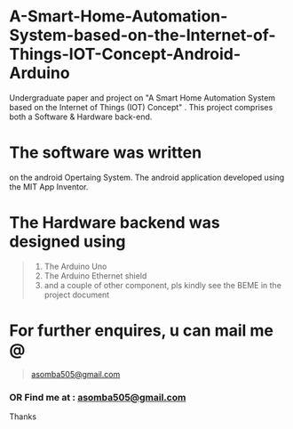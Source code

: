# A-Smart-Home-Automation-System-based-on-the-Internet-of-Things-IOT-Concept-Android-Arduino
Undergraduate paper and project on "A Smart Home Automation System based on the Internet of Things (IOT) Concept" . This project comprises both a Software & Hardware back-end.

# The software was written 
on the android Opertaing System. The android application developed using the MIT App Inventor.

# The Hardware backend was designed using 
> 1. The Arduino Uno
> 2. The Arduino Ethernet shield
> 3. and a couple of other component, 
pls kindly see the BEME in the project document

# For further enquires, u can mail me @
>asomba505@gmail.com

### OR Find me at : asomba505@gmail.com

Thanks


 
